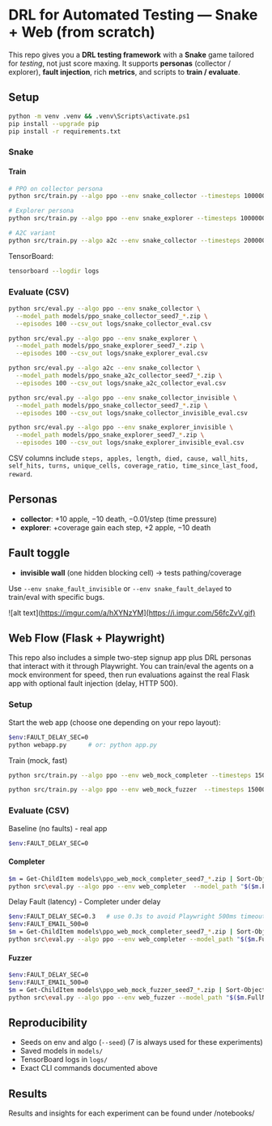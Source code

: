 
# DRL for Automated Testing — Snake + Web (from scratch)

This repo gives you a **DRL testing framework** with a **Snake** game tailored for *testing*,
not just score maxing. It supports **personas** (collector / explorer), **fault injection**, rich **metrics**,
and scripts to **train / evaluate**.

## Setup

```bash
python -m venv .venv && .venv\Scripts\activate.ps1
pip install --upgrade pip
pip install -r requirements.txt
```


### Snake

#### Train

```bash
# PPO on collector persona
python src/train.py --algo ppo --env snake_collector --timesteps 1000000 --seed 7

# Explorer persona
python src/train.py --algo ppo --env snake_explorer --timesteps 1000000 --seed 7

# A2C variant
python src/train.py --algo a2c --env snake_collector --timesteps 2000000 --seed 7
```

TensorBoard:
```bash
tensorboard --logdir logs
```

### Evaluate (CSV)

```bash
python src/eval.py --algo ppo --env snake_collector \
  --model_path models/ppo_snake_collector_seed7_*.zip \
  --episodes 100 --csv_out logs/snake_collector_eval.csv
```

```bash
python src/eval.py --algo ppo --env snake_explorer \
  --model_path models/ppo_snake_explorer_seed7_*.zip \
  --episodes 100 --csv_out logs/snake_explorer_eval.csv
```

```bash
python src/eval.py --algo a2c --env snake_collector \
  --model_path models/ppo_snake_a2c_collector_seed7_*.zip \
  --episodes 100 --csv_out logs/snake_a2c_collector_eval.csv
```

```bash
python src/eval.py --algo ppo --env snake_collector_invisible \
  --model_path models/ppo_snake_collector_seed7_*.zip \
  --episodes 100 --csv_out logs/snake_collector_invisible_eval.csv
```

```bash
python src/eval.py --algo ppo --env snake_explorer_invisible \
  --model_path models/ppo_snake_explorer_seed7_*.zip \
  --episodes 100 --csv_out logs/snake_explorer_invisible_eval.csv
```

CSV columns include `steps, apples, length, died, cause, wall_hits, self_hits, turns, unique_cells, coverage_ratio, time_since_last_food, reward`.

## Personas

- **collector**: +10 apple, −10 death, −0.01/step (time pressure)
- **explorer**: +coverage gain each step, +2 apple, −10 death

## Fault toggle

- **invisible wall** (one hidden blocking cell) → tests pathing/coverage


Use `--env snake_fault_invisible` or `--env snake_fault_delayed` to train/eval with specific bugs.


![alt text](https://imgur.com/a/hXYNzYM](https://i.imgur.com/56fcZvV.gif)

## Web Flow (Flask + Playwright)

This repo also includes a simple two-step signup app plus DRL personas that interact with it through Playwright. You can train/eval the agents on a mock environment for speed, then run evaluations against the real Flask app with optional fault injection (delay, HTTP 500).

### Setup

Start the web app (choose one depending on your repo layout):

```bash
$env:FAULT_DELAY_SEC=0
python webapp.py      # or: python app.py
```

Train (mock, fast)
```bash
python src/train.py --algo ppo --env web_mock_completer --timesteps 150000 --seed 7
```
```bash
python src/train.py --algo ppo --env web_mock_fuzzer  --timesteps 150000 --seed 7
```

### Evaluate (CSV)

Baseline (no faults) - real app
```bash
$env:FAULT_DELAY_SEC=0
```
#### Completer
```bash
$m = Get-ChildItem models\ppo_web_mock_completer_seed7_*.zip | Sort-Object LastWriteTime | Select-Object -Last 1
python src\eval.py --algo ppo --env web_completer  --model_path "$($m.FullName)" --episodes 50 --csv_out logs\web_completer_eval.csv
```

Delay Fault (latency) - Completer under delay
```bash
$env:FAULT_DELAY_SEC=0.3   # use 0.3s to avoid Playwright 500ms timeout
$env:FAULT_EMAIL_500=0
$m = Get-ChildItem models\ppo_web_mock_completer_seed7_*.zip | Sort-Object LastWriteTime | Select-Object -Last 1
python src\eval.py --algo ppo --env web_completer --model_path "$($m.FullName)" --episodes 50 --csv_out logs\web_completer_delay_eval.csv
```



#### Fuzzer
```bash
$env:FAULT_DELAY_SEC=0
$env:FAULT_EMAIL_500=0
$m = Get-ChildItem models\ppo_web_mock_fuzzer_seed7_*.zip | Sort-Object LastWriteTime | Select-Object -Last 1
python src\eval.py --algo ppo --env web_fuzzer --model_path "$($m.FullName)" --episodes 30 --csv_out logs\web_fuzzer_eval.csv
```

## Reproducibility

- Seeds on env and algo (`--seed`) (7 is always used for these experiments)
- Saved models in `models/`
- TensorBoard logs in `logs/`
- Exact CLI commands documented above


## Results

Results and insights for each experiment can be found under /notebooks/
